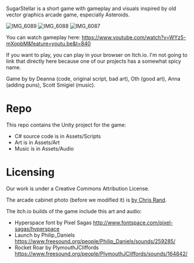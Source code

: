 SugarStellar is a short game with gameplay and visuals inspired by old vector graphics arcade game, especially Asteroids.

![IMG_6089](https://github.com/user-attachments/assets/855b07a1-49a2-411a-ae2a-118a8ee85731)
![IMG_6088](https://github.com/user-attachments/assets/e02ff7b0-9ecc-4451-8a82-2bf375cceb81)
![IMG_6087](https://github.com/user-attachments/assets/c3faec37-3650-423c-8505-0a658a60ed36)

You can watch gameplay here: https://www.youtube.com/watch?v=WYz5-mXopbM&feature=youtu.be&t=840 

If you want to play, you can play in your browser on Itch.io.  I'm not going to link that directly here because one of our projects has a somewhat spicy name.

Game by by Deanna (code, original script, bad art), Oth (good art), Anna (adding puns), Scott Smigiel (music).

# Repo

This repo contains the Unity project for the game:
- C# source code is in Assets/Scripts
- Art is in Assets/Art
- Music is in Assets/Audio

# Licensing

Our work is under a Creative Commons Attribution License.

The arcade cabinet photo (before we modified it) is [by Chris Rand](https://commons.wikimedia.org/wiki/File:Signed_Pong_Cabinet.jpg). 

The itch.io builds of the game include this art and audio:
- Hyperspace font by Pixel Sagas http://www.fontspace.com/pixel-sagas/hyperspace
- Launch by Philip_Daniels https://www.freesound.org/people/Philip_Daniels/sounds/259285/
- Rocket Roar by PlymouthJCliffords https://www.freesound.org/people/PlymouthJCliffords/sounds/164842/
